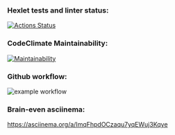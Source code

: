 ### Hexlet tests and linter status:
[![Actions Status](https://github.com/igarbera/frontend-project-lvl1/workflows/hexlet-check/badge.svg)](https://github.com/igarbera/frontend-project-lvl1/actions)

### CodeClimate Maintainability:
[![Maintainability](https://api.codeclimate.com/v1/badges/a99a88d28ad37a79dbf6/maintainability)](https://codeclimate.com/github/codeclimate/codeclimate/maintainability)

### Github workflow:
![example workflow](https://github.com/github/docs/actions/workflows/main.yml/badge.svg)

### Brain-even asciinema:
https://asciinema.org/a/ImqFhpdOCzaqu7yqEWuj3Kqye